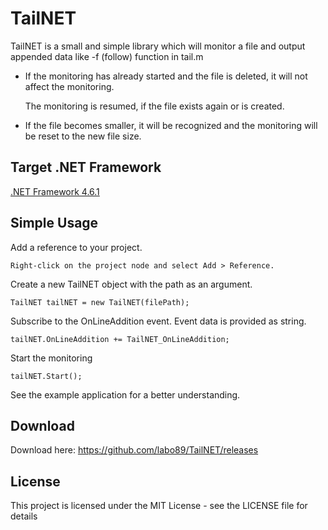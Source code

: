 # TailNET
TailNET is a small and simple library which will monitor a file and output appended data like -f (follow) function in tail.m
- If the monitoring has already started and the file is deleted, it will not affect the monitoring. 

  The monitoring is resumed, if the file exists again or is created.
- If the file becomes smaller, it will be recognized and the monitoring will be reset to the new file size.

## Target .NET Framework
[.NET Framework 4.6.1](https://dotnet.microsoft.com/download)

## Simple Usage
Add a reference to your project.
```
Right-click on the project node and select Add > Reference.
```
Create a new TailNET object with the path as an argument.
```
TailNET tailNET = new TailNET(filePath);
```
Subscribe to the OnLineAddition event. Event data is provided as string.
```
tailNET.OnLineAddition += TailNET_OnLineAddition;
```
Start the monitoring
```
tailNET.Start();
```
See the example application for a better understanding.

## Download
Download here: https://github.com/labo89/TailNET/releases

## License
This project is licensed under the MIT License - see the LICENSE file for details

